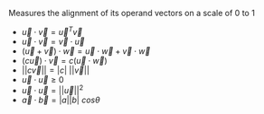 Measures the alignment of its operand vectors on a scale of 0 to 1

- $\vec{u} \cdot \vec{v} = \vec{u}^{T} \vec{v}$
- $\vec{u} \cdot \vec{v} = \vec{v} \cdot \vec{u}$
- $(\vec{u} + \vec{v}) \cdot \vec{w} = \vec{u} \cdot \vec{w} + \vec{v} \cdot \vec{w}$
- $(c\vec{u}) \cdot \vec{v} = c(\vec{u} \cdot \vec{w})$
- $||c\vec{v}|| = |c|\ ||\vec{v}||$
- $\vec{u} \cdot \vec{u} \geq 0$
- $\vec{u} \cdot \vec{u} = ||\vec{u}||^2$
- $\vec{a} \cdot \vec{b} = |a||b|\ cos\theta$